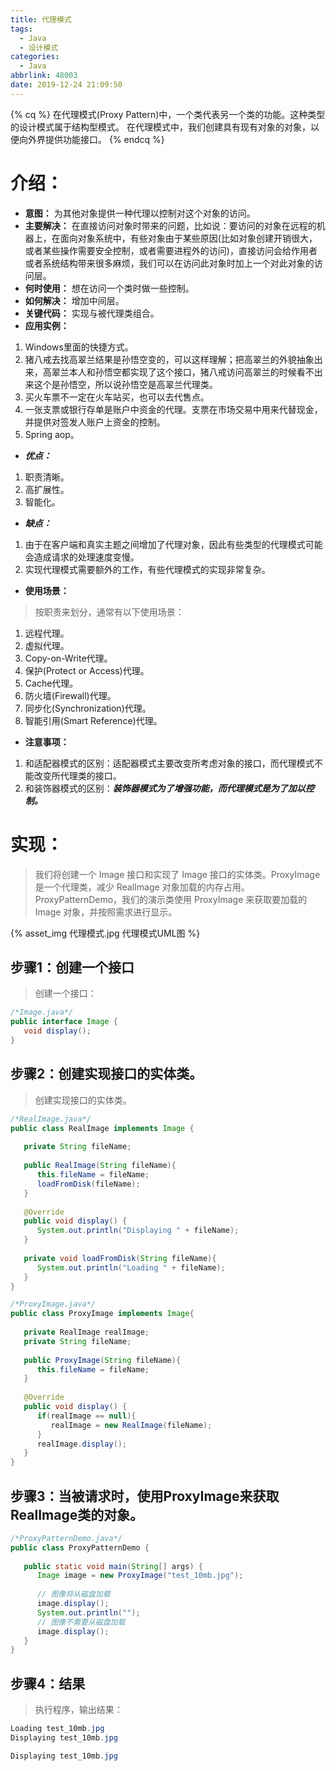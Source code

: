 ```yaml
---
title: 代理模式
tags:
  - Java
  - 设计模式
categories:
  - Java
abbrlink: 48003
date: 2019-12-24 21:09:50
---
```


{% cq %}
在代理模式(Proxy Pattern)中，一个类代表另一个类的功能。这种类型的设计模式属于结构型模式。
在代理模式中，我们创建具有现有对象的对象，以便向外界提供功能接口。
{% endcq %}

# 介绍：
- **意图：** 为其他对象提供一种代理以控制对这个对象的访问。
- **主要解决：** 在直接访问对象时带来的问题，比如说：要访问的对象在远程的机器上，在面向对象系统中，有些对象由于某些原因(比如对象创建开销很大，或者某些操作需要安全控制，或者需要进程外的访问)，直接访问会给作用者或者系统结构带来很多麻烦，我们可以在访问此对象时加上一个对此对象的访问层。
- **何时使用：** 想在访问一个类时做一些控制。
- **如何解决：** 增加中间层。
- **关键代码：** 实现与被代理类组合。
- **应用实例：** 
1. Windows里面的快捷方式。
2. 猪八戒去找高翠兰结果是孙悟空变的，可以这样理解；把高翠兰的外貌抽象出来，高翠兰本人和孙悟空都实现了这个接口，猪八戒访问高翠兰的时候看不出来这个是孙悟空，所以说孙悟空是高翠兰代理类。
3. 买火车票不一定在火车站买，也可以去代售点。
4. 一张支票或银行存单是账户中资金的代理。支票在市场交易中用来代替现金，并提供对签发人账户上资金的控制。
5. Spring aop。
- ***优点：*** 
1. 职责清晰。
2. 高扩展性。
3. 智能化。
- ***缺点：***
1. 由于在客户端和真实主题之间增加了代理对象，因此有些类型的代理模式可能会造成请求的处理速度变慢。
2. 实现代理模式需要额外的工作，有些代理模式的实现非常复杂。
- **使用场景：** 
> 按职责来划分，通常有以下使用场景：
1. 远程代理。
2. 虚拟代理。
3. Copy-on-Write代理。
4. 保护(Protect or Access)代理。
5. Cache代理。
6. 防火墙(Firewall)代理。
7. 同步化(Synchronization)代理。
8. 智能引用(Smart Reference)代理。
- **注意事项：** 
1. 和适配器模式的区别：适配器模式主要改变所考虑对象的接口，而代理模式不能改变所代理类的接口。
2. 和装饰器模式的区别：***装饰器模式为了增强功能，而代理模式是为了加以控制。***

# 实现：
> 我们将创建一个 Image 接口和实现了 Image 接口的实体类。ProxyImage 是一个代理类，减少 RealImage 对象加载的内存占用。  
ProxyPatternDemo，我们的演示类使用 ProxyImage 来获取要加载的 Image 对象，并按照需求进行显示。

{% asset_img 代理模式.jpg 代理模式UML图 %}

## 步骤1：创建一个接口
> 创建一个接口：

```java
/*Image.java*/
public interface Image {
   void display();
}
```
## 步骤2：创建实现接口的实体类。
> 创建实现接口的实体类。

```java
/*RealImage.java*/
public class RealImage implements Image {
 
   private String fileName;
 
   public RealImage(String fileName){
      this.fileName = fileName;
      loadFromDisk(fileName);
   }
 
   @Override
   public void display() {
      System.out.println("Displaying " + fileName);
   }
 
   private void loadFromDisk(String fileName){
      System.out.println("Loading " + fileName);
   }
}

/*ProxyImage.java*/
public class ProxyImage implements Image{
 
   private RealImage realImage;
   private String fileName;
 
   public ProxyImage(String fileName){
      this.fileName = fileName;
   }
 
   @Override
   public void display() {
      if(realImage == null){
         realImage = new RealImage(fileName);
      }
      realImage.display();
   }
}
```
## 步骤3：当被请求时，使用ProxyImage来获取RealImage类的对象。

```java
/*ProxyPatternDemo.java*/
public class ProxyPatternDemo {
   
   public static void main(String[] args) {
      Image image = new ProxyImage("test_10mb.jpg");
 
      // 图像将从磁盘加载
      image.display(); 
      System.out.println("");
      // 图像不需要从磁盘加载
      image.display();  
   }
}
```
## 步骤4：结果
> 执行程序，输出结果：

```java
Loading test_10mb.jpg
Displaying test_10mb.jpg

Displaying test_10mb.jpg
```